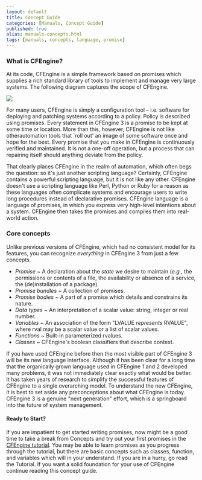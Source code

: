 ```yaml
---
layout: default
title: Concept Guide
categories: [Manuals, Concept Guide]
published: true
alias: manuals-concepts.html
tags: [manuals, concepts, language, promise]
---
```


### What is CFEngine?

At its code, CFEngine is a simple framework based on promises which
supplies a rich standard library of tools to implement and manage very
large systems. The following diagram captures the scope of CFEngine.

![](introduction-cfdude.png)

For many users, CFEngine is simply a configuration tool – i.e. software
for deploying and patching systems according to a policy. Policy is
described using promises. Every statement in CFEngine 3 is a promise to
be kept at some time or location. More than this, however, CFEngine is
not like otherautomation tools that \`roll out' an image of some
software once and hope for the best. Every promise that you make in
CFEngine is continuously verified and maintained. It is not a one-off
operation, but a process that can repairing itself should anything
deviate from the policy.

That clearly places CFEngine in the realm of automation, which often
begs the question: so it's just another scripting language? Certainly,
CFEngine contains a powerful scripting language, but it is not like any
other. CFEngine doesn't use a scripting language like Perl, Python or
Ruby for a reason as these languages often complicate systems and
encourage users to write long procedures instead of declarative
promises. CFEngine language is a language of promises, in which you
express very high-level intentions about a system. CFEngine then takes
the promises and compiles them into real-world action.

### Core concepts

Unlike previous versions of CFEngine, which had no consistent model
for its features, you can recognize *everything* in CFEngine 3 from
just a few concepts.

* *Promise*
  ~ A declaration about the *state* we desire to maintain (*e.g.,*
    the permissions or contents of a file, the availability or absence
    of a service, the (de)installation of a package).
* *Promise bundles*
  ~ A collection of promises.
* *Promise bodies*
  ~ A part of a promise which details and constrains its nature.
* *Data types*
  ~ An interpretation of a scalar value: string, integer or real
    number.
* *Variables*
  ~ An association of the form "LVALUE *represents* RVALUE", where
    rval may be a scalar value or a list of scalar values.
* *Functions*
  ~ Built-in parameterized rvalues.
* *Classes*
  ~ CFEngine's boolean classifiers that describe context.

If you have used CFEngine before then the most visible part of
CFEngine 3 will be its new language interface. Although it has been
clear for a long time that the organically grown language used in
CFEngine 1 and 2 developed many problems, it was not immediately clear
exactly what would be better. It has taken years of research to
simplify the successful features of CFEngine to a single overarching
model. To understand the new CFEngine, it is best to set aside any
preconceptions about what CFEngine is today. CFEngine 3 is a genuine
"next generation" effort, which is a springboard into the future of
system management.



#### Ready to Start?

If you are impatient to get started writing promises, now might be a good time to take a break from Concepts and try out your first promises in the [CFEngine tutorial](http://cfengine.com/manuals/cf3-tutorial.html#First-promises). You may be able to learn promises as you progress through the tutorial, but there are basic concepts such as classes, function, and variables which will in your understand.   If you are in a hurry, go read the Tutorial.  If you want a solid foundation for your use of CFEngine continue reading this concept guide.


